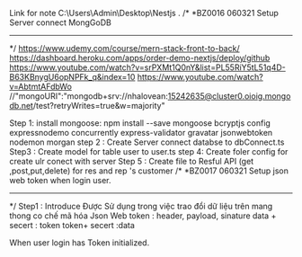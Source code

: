 Link for note C:\Users\Admin\Desktop\Nestjs .
/*
*BZ0016            060321     Setup Server  connect MongGoDB
************************************************************************
*/
https://www.udemy.com/course/mern-stack-front-to-back/
https://dashboard.heroku.com/apps/order-demo-nextjs/deploy/github
https://www.youtube.com/watch?v=srPXMt1Q0nY&list=PL55RiY5tL51q4D-B63KBnygU6opNPFk_q&index=10
https://www.youtube.com/watch?v=AbtmtAFdbWo
    //"mongoURI":"mongodb+srv://nhalovean:15242635@cluster0.oioig.mongodb.net/test?retryWrites=true&w=majority"

 Step 1: 
install mongoose:
npm install --save mongoose bcryptjs config expressnodemo concurrently express-validator gravatar jsonwebtoken nodemon morgan
step 2 :
Create Server  connect databse to  dbConnect.ts
Step3 :
Create  model for table user to user.ts
step 4: 
Create foler config for  create ulr conect with server
Step 5 :
Create file to Resful API (get ,post,put,delete) for res and rep 's customer
/*
*BZ0017            060321     Setup json web token when login user.
************************************************************************
*/
Step1 : Introduce
Được Sử dụng trong việc trao đổi dữ liệu trên mang thong co chế mã hóa 
Json Web token : header, payload, sinature
data + secert : token
token+ secert :data

When user login  has Token initialized.
